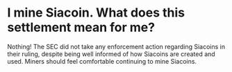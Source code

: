 # I mine Siacoin. What does this settlement mean for me?

Nothing! The SEC did not take any enforcement action regarding Siacoins in their ruling, despite being well informed of how Siacoins are created and used. Miners should feel comfortable continuing to mine Siacoins.
